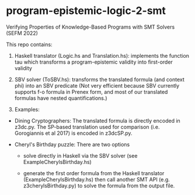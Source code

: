 # program-epistemic-logic-2-smt
Verifying Properties of Knowledge-Based Programs with SMT Solvers (SEFM 2022)

This repo contains:
1) Haskell translator (Logic.hs and Translation.hs): implements the function tau which transforms
a program-epistemic validity into first-order validity 

2) SBV solver (ToSBV.hs): transforms the translated formula (and context phi)
into an SBV predicate (Not very efficient because SBV currently supports f-o formula in Prenex form, and most of our translated formulas have nested quantifications.) 

3) Examples:
- Dining Cryptographers: The translated formula is directly encoded in z3dc.py.
 The SP-based translation used for comparison (i.e. Gorogiannis et al 2017) is encoded in z3dcSP.py.

- Cheryl's Birthday puzzle:
There are two options 
  - solve directly in Haskell via the SBV solver (see ExampleCherylsBirthday.hs)  

  - generate the first order formula from the Haskell translator (ExampleCherylsBirthday.hs) then call another SMT API (e.g. z3cherylsBirthday.py) to solve the formula from the output file.
